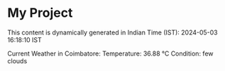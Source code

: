 # My Project

This content is dynamically generated in Indian Time (IST): 2024-05-03 16:18:10 IST


Current Weather in Coimbatore:
Temperature: 36.88 °C
Condition: few clouds

